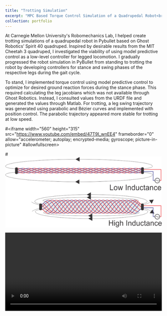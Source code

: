 ```yaml
---
title: "Trotting Simulation"
excerpt: "MPC Based Torque Control Simulation of a Quadrupedal Robot<br/><img src='/images/smartBraid500.png'>"
collection: portfolio
---
```


At Carnegie Mellon University's Robomechanics Lab, I helped create trotting simulations of a quadrupedal robot in Pybullet based on Ghost Robotics’ Spirit 40 quadruped. Inspired by desirable results from the MIT Cheetah 3 quadruped, I investigated the viability of using model predictive control as a low-level controller for legged locomotion. I gradually progressed the robot simulation in PyBullet from standing to trotting the robot by developing controllers for stance and swing phases of the respective legs during the gait cycle. 

To stand, I implemented torque control using model predictive control to optimize for desired ground reaction forces during the stance phase. This required calculating the leg jacobians which was not available through Ghost Robotics. Instead, I consulted values from the URDF file and generated the values through Matlab. For trotting, a leg swing trajectory was generated using parabolic and Bézier curves and implemented with position control. The parabolic trajectory appeared more stable for trotting at low speed.

#<iframe width="560" height="315" src="https://www.youtube.com/embed/47T9I_wnEE4" frameborder="0" allow="accelerometer; autoplay; encrypted-media; gyroscope; picture-in-picture" #allowfullscreen></iframe>

#<img src='/images/smartBraidDiagram.png'>


<video  style="display:block; width:100%; height:auto;" autoplay controls loop="loop">
    <source src="{{ site.baseurl }}/media/smartBraids/spiritsimwalk.mp4" type="video/mp4" />
    #<source src="{{ site.baseurl }}/media/smartBraids/SmartBraidGuide.ogv" type="video/ogg" />
    #<source src="{{ site.baseurl }}/media/smartBraids/SmartBraidGuide.webm" type="video/webm" />
</video>

<!-- [Picture of jig in CAD] -->
